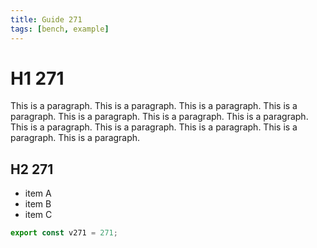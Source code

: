 ```yaml
---
title: Guide 271
tags: [bench, example]
---
```


# H1 271

This is a paragraph. This is a paragraph. This is a paragraph. This is a paragraph. This is a paragraph. This is a paragraph. This is a paragraph. This is a paragraph. This is a paragraph. This is a paragraph. This is a paragraph. This is a paragraph. 

## H2 271

- item A
- item B
- item C

```ts
export const v271 = 271;
```